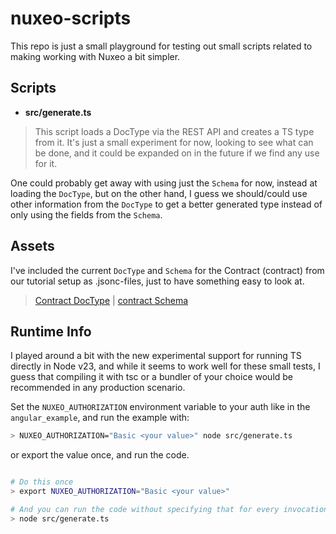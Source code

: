 # nuxeo-scripts

This repo is just a small playground for testing out small scripts related to making working with Nuxeo a bit simpler. 

## Scripts

- __src/generate.ts__
>  This script loads a DocType via the REST API and creates a TS type from it.
  It's just a small experiment for now, looking to see what can be done, and it could be expanded on in the future if we find any use for it.

  One could probably get away with using just the `Schema` for now, instead at loading the `DocType`, but on the other hand, I guess we should/could use other information from the `DocType` to get a better generated type instead of only using the fields from the `Schema`.


## Assets

I've included the current `DocType` and `Schema` for the Contract (contract) from our tutorial setup as .jsonc-files, just to have something easy to look at.

>[Contract DocType](../assets/Contract.docType.jsonc) | [contract Schema](../assets/contract.schema.jsonc)

## Runtime Info

I played around a bit with the new experimental support for running TS directly in Node v23, and while it seems to work well for these small tests, I guess that compiling it with tsc or a bundler of your choice would be recommended in any production scenario.

Set the `NUXEO_AUTHORIZATION` environment variable to your auth like in the `angular_example`, and run the example with:

```bash
> NUXEO_AUTHORIZATION="Basic <your value>" node src/generate.ts
```

or export the value once, and run the code.

```bash

# Do this once
> export NUXEO_AUTHORIZATION="Basic <your value>"

# And you can run the code without specifying that for every invocation 
> node src/generate.ts
```
